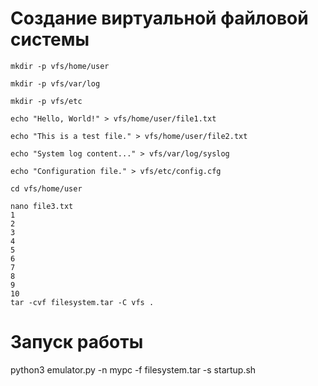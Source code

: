 # Создание виртуальной файловой системы
```
mkdir -p vfs/home/user

mkdir -p vfs/var/log

mkdir -p vfs/etc
 
echo "Hello, World!" > vfs/home/user/file1.txt

echo "This is a test file." > vfs/home/user/file2.txt

echo "System log content..." > vfs/var/log/syslog

echo "Configuration file." > vfs/etc/config.cfg

cd vfs/home/user

nano file3.txt
1
2
3
4
5
6
7
8
9
10
tar -cvf filesystem.tar -C vfs .
```
# Запуск работы
python3 emulator.py -n mypc -f filesystem.tar -s startup.sh
